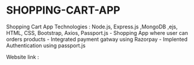 # SHOPPING-CART-APP

Shopping Cart App
    Technologies : Node.js, Express.js ,MongoDB ,ejs, HTML, CSS, Bootstrap, Axios, Passport.js
    - Shopping App where user can orders products
    - Integrated payment gatway using Razorpay
    - Implented Authentication using passport.js


Website link :

